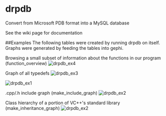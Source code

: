# drpdb
Convert from Microsoft PDB format into a MySQL database

See the wiki page for documentation

##Examples
The following tables were created by running drpdb on itself. Graphs were generated by feeding the tables into gephi.

Browsing a small subset of information about the functions in our program (function_overview)
![drpdb_ex4](https://cloud.githubusercontent.com/assets/13194087/21600363/9e478220-d140-11e6-8568-960ebf73525d.png)

Graph of all typedefs
![drpdb_ex3](https://cloud.githubusercontent.com/assets/13194087/21599994/33237a9e-d13b-11e6-9808-7e1ec754f028.png)

![drpdb_ex1](https://cloud.githubusercontent.com/assets/13194087/21583388/270c8b9e-d044-11e6-9aeb-cf17db8343de.png)

.cpp/.h include graph (make_include_graph)
![drpdb_ex2](https://cloud.githubusercontent.com/assets/13194087/21599746/413f05a2-d137-11e6-9467-53ab64c3518b.png)

Class hierarchy of a portion of VC++'s standard library (make_inheritance_graph)
![drpdb_ex2](https://cloud.githubusercontent.com/assets/13194087/21599898/64bf516a-d139-11e6-8966-2d3cd6e3a065.png)

